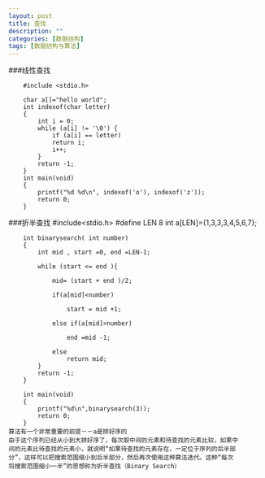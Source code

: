 ```yaml
---
layout: post
title: 查找
description: ""
categories: [数据结构]
tags: [数据结构与算法]
---
```



###线性查找

        #include <stdio.h>

        char a[]="hello world";
        int indexof(char letter)
        {
            int i = 0;
            while (a[i] != '\0') {
                if (a[i] == letter)
                return i;
                i++;
            }
            return -1;
        }
        int main(void)
        {
            printf("%d %d\n", indexof('o'), indexof('z'));
            return 0;
        }
###折半查找
        #include<stdio.h>
        #define LEN 8
        int a[LEN]={1,3,3,3,4,5,6,7};
        
        int binarysearch( int number)
        {
            int mid , start =0, end =LEN-1;

            while (start <= end ){

                mid= (start + end )/2;

                if(a[mid]<number)

                    start = mid +1;

                else if(a[mid]>number)

                    end =mid -1;

                else 
                    return mid;
            }
            return -1;
        }
        
        int main(void)
        {
            printf("%d\n",binarysearch(3));
            return 0;
        }
	算法有一个非常重要的前提－－a是排好序的
	由于这个序列已经从小到大排好序了，每次取中间的元素和待查找的元素比较，如果中
	间的元素比待查找的元素小，就说明“如果待查找的元素存在，一定位于序列的后半部
	分”，这样可以把搜索范围缩小到后半部分，然后再次使用这种算法迭代。这种“每次
	将搜索范围缩小一半”的思想称为折半查找（Binary Search）
	
